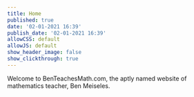 ```yaml
---
title: Home
published: true
date: '02-01-2021 16:39'
publish_date: '02-01-2021 16:39'
allowCSS: default
allowJS: default
show_header_image: false
show_clickthrough: true
---
```


Welcome to BenTeachesMath.com, the aptly named website of mathematics teacher, Ben Meiseles.